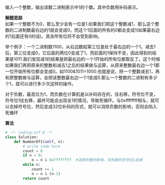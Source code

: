  输入一个整数，输出该数二进制表示中1的个数。其中负数用补码表示。  

**解题思路**  
  如果一个整数不为0，那么至少会有一位是1.如果我们把这个整数减1，那么这个整数的二进制数最右边的1就会变成0，而这个1后面的所有的0都会变成1(如果最右边的1后面还有0的话)。其余所有位将不会受到影响。  


举个例子：一个二进制数1100，从右边数起第三位是处于最右边的一个1。减去1后，第三位变成0，它后面的两位0变成了1，而前面的1保持不变，因此得到的结果是1011.我们发现减1的结果是把最右边的一个1开始的所有位都取反了。这个时候如果我们再把原来的整数和减去1之后的结果做与运算，从原来整数最右边一个1那一位开始所有位都会变成0。如1100&1011=1000.也就是说，把一个整数减去1，再和原整数做与运算，会把该整数最右边一个1变成0.那么一个整数的二进制有多少个1，就可以进行多少次这样的操作。

对于负数，最高位为1，而负数在计算机是以补码存在的，往右移，符号位不变，符号位1往右移，最终可能会出现全1的情况，导致死循环。与0xffffffff相与，就可以去掉符号位，然后变成32位补码的形式，就可以消除负数的影响，否则会陷入死循环

**算法**  
```python
# -*- coding:utf-8 -*-
class Solution:
    def NumberOf1(self, n):
        # write code here
        count = 0
        if n < 0:
            n = n & 0xffffffff  #消除负数的影响，将负数的符号位1去掉
        while n:
            count += 1
            n = n & (n-1)
        return count
```


